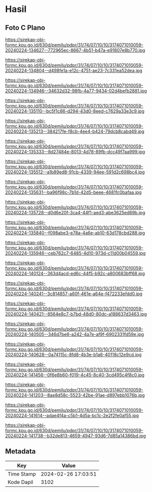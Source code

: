 # Hasil

## Foto C Plano

https://sirekap-obj-formc.kpu.go.id/630d/pemilu/pdpr/31/74/07/10/10/3174071010059-20240224-134627--772965ec-8667-4b51-b47a-e91807e8b770.jpg

https://sirekap-obj-formc.kpu.go.id/630d/pemilu/pdpr/31/74/07/10/10/3174071010059-20240224-134804--d498fe1a-e12c-4751-ae23-7c331ea52dea.jpg

https://sirekap-obj-formc.kpu.go.id/630d/pemilu/pdpr/31/74/07/10/10/3174071010059-20240224-134946--34632d32-98fb-4a77-9434-02d4befb2881.jpg

https://sirekap-obj-formc.kpu.go.id/630d/pemilu/pdpr/31/74/07/10/10/3174071010059-20240224-135110--bc5f1c86-d294-43d0-8eed-c7629a33e3c9.jpg

https://sirekap-obj-formc.kpu.go.id/630d/pemilu/pdpr/31/74/07/10/10/3174071010059-20240224-135213--384217fe-f8cb-4ee4-b424-79dcb8cabd49.jpg

https://sirekap-obj-formc.kpu.go.id/630d/pemilu/pdpr/31/74/07/10/10/3174071010059-20240224-135333--8d27484e-8013-4d78-89fb-dcc49f7aa999.jpg

https://sirekap-obj-formc.kpu.go.id/630d/pemilu/pdpr/31/74/07/10/10/3174071010059-20240224-135512--a1b89ed8-91cb-4339-94ee-591d2c698bc4.jpg

https://sirekap-obj-formc.kpu.go.id/630d/pemilu/pdpr/31/74/07/10/10/3174071010059-20240224-135631--ba96f98c-7b1d-42d5-beee-4681fc0bafaa.jpg

https://sirekap-obj-formc.kpu.go.id/630d/pemilu/pdpr/31/74/07/10/10/3174071010059-20240224-135728--d0d6e20f-3ca4-44f1-aed3-abe3625ed89b.jpg

https://sirekap-obj-formc.kpu.go.id/630d/pemilu/pdpr/31/74/07/10/10/3174071010059-20240224-135840--f098abe3-e78a-4a6e-ab10-63d178cbd288.jpg

https://sirekap-obj-formc.kpu.go.id/630d/pemilu/pdpr/31/74/07/10/10/3174071010059-20240224-135946--ceb762c7-6485-4d10-973d-c11d00b04559.jpg

https://sirekap-obj-formc.kpu.go.id/630d/pemilu/pdpr/31/74/07/10/10/3174071010059-20240224-140124--363d4acd-ed6c-44f5-b92c-a800683bff68.jpg

https://sirekap-obj-formc.kpu.go.id/630d/pemilu/pdpr/31/74/07/10/10/3174071010059-20240224-140241--3c814857-a60f-461e-a64e-f472233efdd0.jpg

https://sirekap-obj-formc.kpu.go.id/630d/pemilu/pdpr/31/74/07/10/10/3174071010059-20240224-140421--8564e8c7-b7bd-48d0-80dc-a188637d3463.jpg

https://sirekap-obj-formc.kpu.go.id/630d/pemilu/pdpr/31/74/07/10/10/3174071010059-20240224-140505--346d7be6-a242-4a7e-af9f-6902331fd59e.jpg

https://sirekap-obj-formc.kpu.go.id/630d/pemilu/pdpr/31/74/07/10/10/3174071010059-20240224-140628--0a74115c-8fd8-4b3e-b1a6-40118c12e9cd.jpg

https://sirekap-obj-formc.kpu.go.id/630d/pemilu/pdpr/31/74/07/10/10/3174071010059-20240224-141456--0f6e8b60-f019-4c45-8c40-3cd495c4f8c0.jpg

https://sirekap-obj-formc.kpu.go.id/630d/pemilu/pdpr/31/74/07/10/10/3174071010059-20240224-141203--8ae8d58c-5523-42be-91ae-d897ebb1076b.jpg

https://sirekap-obj-formc.kpu.go.id/630d/pemilu/pdpr/31/74/07/10/10/3174071010059-20240224-141614--adae4f4a-c5b1-4d5a-bc1c-2e2f2fe0af55.jpg

https://sirekap-obj-formc.kpu.go.id/630d/pemilu/pdpr/31/74/07/10/10/3174071010059-20240224-141738--b32de813-4659-4947-93d6-7d85a14386bd.jpg


## Metadata

| Key        | Value               |
| ---------- | ------------------- |
| Time Stamp | 2024-02-26 17:03:51 |
| Kode Dapil | 3102                |



